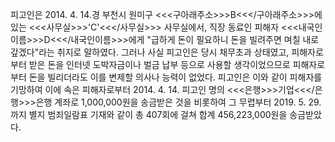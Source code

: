 피고인은 2014. 4. 14.경 부천시 원미구 <<<구아래주소>>>B<<</구아래주소>>>에 있는 <<<사무실>>>'C'<<</사무실>>> 사무실에서, 직장 동료인 피해자 <<<내국인이름>>>D<<</내국인이름>>>에게 "급하게 돈이 필요하니 돈을 빌려주면 며칠 내로 갚겠다"라는 취지로 말하였다.
그러나 사실 피고인은 당시 채무초과 상태였고, 피해자로부터 받은 돈을 인터넷 도박자금이나 벌금 납부 등으로 사용할 생각이었으므로 피해자로부터 돈을 빌리더라도 이를 변제할 의사나 능력이 없었다.
피고인은 이와 같이 피해자를 기망하여 이에 속은 피해자로부터 2014. 4. 14. 피고인 명의 <<<은행>>>기업<<</은행>>>은행 계좌로 1,000,000원을 송금받은 것을 비롯하여 그 무렵부터 2019. 5. 29.까지 별지 범죄일람표 기재와 같이 총 407회에 걸쳐 합계 456,223,000원을 송금받았다.